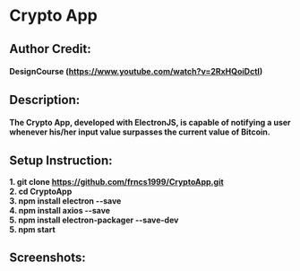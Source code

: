# Crypto App
 ## Author Credit: 
 #### DesignCourse (https://www.youtube.com/watch?v=2RxHQoiDctI)
 ## Description: 
 #### The Crypto App, developed with ElectronJS, is capable of notifying a user whenever his/her input value surpasses the current value of Bitcoin.
 ## Setup Instruction:
   <b>1. git clone https://github.com/frncs1999/CryptoApp.git <br>
   2. cd CryptoApp<br>
   3. npm install electron --save<br>
   4. npm install axios --save<br>
   5. npm install electron-packager --save-dev<br>
   5. npm start<b>
 ## Screenshots:
 ![]()


